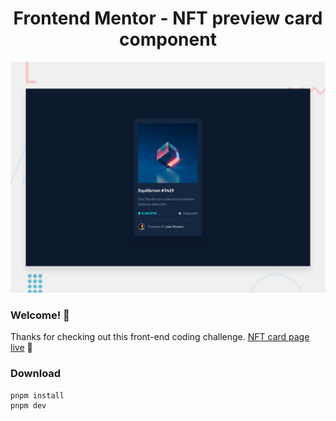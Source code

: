 <h1 align="center">Frontend Mentor - NFT preview card component</h1>

![Design preview for the NFT preview card component coding challenge](./public/design/desktop-preview.jpg)

### Welcome! 👋

Thanks for checking out this front-end coding challenge. [NFT card page live](https://frontendmentor-nft-preview-card-component-git.vercel.app/) 🚀

### Download

```
pnpm install
pnpm dev
```